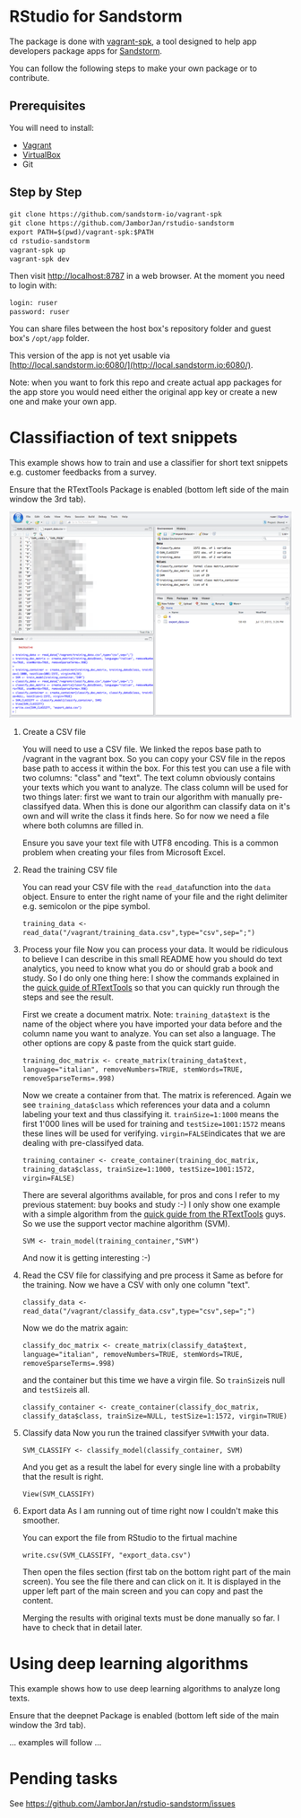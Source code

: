 RStudio for Sandstorm
=====================

The package is done with [vagrant-spk](https://github.com/sandstorm-io/vagrant-spk), a tool designed to help app developers package apps for [Sandstorm](https://sandstorm.io).

You can follow the following steps to make your own package or to contribute.

## Prerequisites

You will need to install:
- [Vagrant](https://www.vagrantup.com/)
- [VirtualBox](https://www.virtualbox.org/wiki/Downloads)
- Git

## Step by Step

    git clone https://github.com/sandstorm-io/vagrant-spk
    git clone https://github.com/JamborJan/rstudio-sandstorm
    export PATH=$(pwd)/vagrant-spk:$PATH
    cd rstudio-sandstorm
    vagrant-spk up
    vagrant-spk dev

Then visit [http://localhost:8787](http://localhost:8787/) in a web browser. At the moment you need to login with:

    login: ruser
    password: ruser

You can share files between the host box's repository folder and guest box's ```/opt/app``` folder.

This version of the app is not yet usable via [http://local.sandstorm.io:6080/](http://local.sandstorm.io:6080/).

Note: when you want to fork this repo and create actual app packages for the app store you would need either the original app key or create a new one and make your own app.

Classifiaction of text snippets
===============================
This example shows how to train and use a classifier for short text snippets e.g. customer feedbacks from a survey.

Ensure that the RTextTools Package is enabled (bottom left side of the main window the 3rd tab).

![alt tag](.sandstorm/app-graphics/RStudio_RTextTools_Example.png)

1. Create a CSV file

	You will need to use a CSV file. We linked the repos base path to /vagrant in the vagrant box. So you can copy your CSV file in the repos base path to access it within the box. For this test you can use a file with two columns: "class" and "text". The text column obviously contains your texts which you want to analyze. The class column will be used for two things later: first we want to train our algorithm with manually pre-classifyed data. When this is done our algorithm can classify data on it's own and will write the class it finds here. So for now we need a file where both columns are filled in.

	Ensure you save your text file with UTF8 encoding. This is a common problem when creating your files from Microsoft Excel.

2. Read the training CSV file

	You can read your CSV file with the ```read_data```function into the ```data``` object. Ensure to enter the right name of your file and the right delimiter e.g. semicolon or the pipe symbol.

	```
	training_data <- read_data("/vagrant/training_data.csv",type="csv",sep=";")
	```

3. Process your file
	Now you can process your data. It would be ridiculous to believe I can describe in this small README how you should do text analytics, you need to know what you do or should grab a book and study. So I do only one thing here: I show the commands explained in the [quick guide of RTextTools](http://journal.r-project.org/archive/2013-1/collingwood-jurka-boydstun-etal.pdf) so that you can quickly run through the steps and see the result.

	First we create a document matrix. Note: ```training_data$text``` is the name of the object where you have imported your data before and the column name you want to analyze. You can set also a language. The other options are copy & paste from the quick start guide.

	```
	training_doc_matrix <- create_matrix(training_data$text, language="italian", removeNumbers=TRUE, stemWords=TRUE, removeSparseTerms=.998)
	```

	Now we create a container from that. The matrix is referenced. Again we see ```training_data$class``` which references your data and a column labeling your text and thus classifying it. ```trainSize=1:1000``` means the first 1'000 lines will be used for training and ```testSize=1001:1572``` means these lines will be used for verifying. ```virgin=FALSE```indicates that we are dealing with pre-classifyed data.

	```
	training_container <- create_container(training_doc_matrix, training_data$class, trainSize=1:1000, testSize=1001:1572, virgin=FALSE)
	```

	There are several algorithms available, for pros and cons I refer to my previous statement: buy books and study :-) I only show one example with a simple algorithm from the [quick guide from the RTextTools](http://journal.r-project.org/archive/2013-1/collingwood-jurka-boydstun-etal.pdf) guys. So we use the support vector machine algorithm (SVM).

	```
	SVM <- train_model(training_container,"SVM")
	```
	And now it is getting interesting :-)

4. Read the CSV file for classifying and pre process it
	Same as before for the training. Now we have a CSV with only one column "text".

	```
	classify_data <- read_data("/vagrant/classify_data.csv",type="csv",sep=";")
	```
	Now we do the matrix again:
	```
	classify_doc_matrix <- create_matrix(classify_data$text, language="italian", removeNumbers=TRUE, stemWords=TRUE, removeSparseTerms=.998)
	```

	and the container but this time we have a virgin file. So ```trainSize```is null and ```testSize```is all.

	```
	classify_container <- create_container(classify_doc_matrix, classify_data$class, trainSize=NULL, testSize=1:1572, virgin=TRUE)
	```

5. Classify data
	Now you run the trained classifyer ```SVM```with your data.
	```
	SVM_CLASSIFY <- classify_model(classify_container, SVM)
	```
	And you get as a result the label for every single line with a probabilty that the result is right.
	```
	View(SVM_CLASSIFY)
	```

6. Export data
	As I am running out of time right now I couldn't make this smoother.

	You can export the file from RStudio to the firtual machine
	```
	write.csv(SVM_CLASSIFY, "export_data.csv")
	```
	Then open the files section (first tab on the bottom right part of the main screen). You see the file there and can click on it. It is displayed in the upper left part of the main screen and you can copy and past the content.

	Merging the results with original texts must be done manually so far. I have to check that in detail later.

Using deep learning algorithms
==============================
This example shows how to use deep learning algorithms to analyze long texts.

Ensure that the deepnet Package is enabled (bottom left side of the main window the 3rd tab).

... examples will follow ...

Pending tasks
=============
See https://github.com/JamborJan/rstudio-sandstorm/issues
